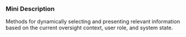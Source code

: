 ### Mini Description

Methods for dynamically selecting and presenting relevant information based on the current oversight context, user role, and system state.
